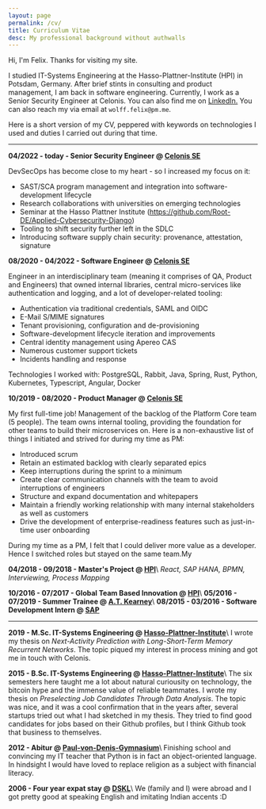 ```yaml
---
layout: page
permalink: /cv/
title: Curriculum Vitae
desc: My professional background without authwalls
---
```

Hi, I'm Felix. Thanks for visiting my site.

I studied IT-Systems Engineering at the Hasso-Plattner-Institute (HPI) in Potsdam, Germany.
After brief stints in consulting and product management, I am back in software engineering.
Currently, I work as a Senior Security Engineer at Celonis.
You can also find me on <a href="https://de.linkedin.com/in/felix-wolff" data-network="LinkedIn" data-proofer-ignore>LinkedIn.</a>
You can also reach my via email at `wolff.felix@pm.me`.

Here is a short version of my CV, peppered with keywords on technologies I used and duties I carried out during that time.

----

**04/2022 - today - Senior Security Engineer @ [Celonis SE](https://celonis.com)**

DevSecOps has become close to my heart - so I increased my focus on it:

- SAST/SCA program management and integration into software-development lifecycle
- Research collaborations with universities on emerging technologies
 - Seminar at the Hasso Plattner Institute (https://github.com/Root-DE/Applied-Cybersecurity-Django)
- Tooling to shift security further left in the SDLC
- Introducing software supply chain security: provenance, attestation, signature


**08/2020 - 04/2022 - Software Engineer @ [Celonis SE](https://celonis.com)**

Engineer in an interdisciplinary team (meaning it comprises of QA, Product and Engineers) that owned internal libraries, central micro-services like authentication and logging, and a lot of developer-related tooling:

- Authentication via traditional credentials, SAML and OIDC
- E-Mail S/MIME signatures
- Tenant provisioning, configuration and de-provisioning
- Software-development lifecycle iteration and improvements
- Central identity management using Apereo CAS
- Numerous customer support tickets
- Incidents handling and response


Technologies I worked with: PostgreSQL, Rabbit, Java, Spring, Rust, Python, Kubernetes, Typescript, Angular, Docker

**10/2019 - 08/2020 - Product Manager @ [Celonis SE](https://celonis.com)**

My first full-time job!
Management of the backlog of the Platform Core team (5 people). The team owns internal tooling, providing the foundation for other teams to build their microservices on. Here is a non-exhaustive list of things I initiated and strived for during my time as PM:
- Introduced scrum
- Retain an estimated backlog with clearly separated epics
- Keep interruptions during the sprint to a minimum
- Create clear communication channels with the team to avoid interruptions of engineers
- Structure and expand documentation and whitepapers
- Maintain a friendly working relationship with many internal stakeholders as well as customers
- Drive the development of enterprise-readiness features such as just-in-time user onboarding

During my time as a PM, I felt that I could deliver more value as a developer.
Hence I switched roles but stayed on the same team.My

**04/2018 - 09/2018 - Master's Project @ [HPI](https://hpi.de)**\\
*React, SAP HANA, BPMN, Interviewing, Process Mapping*

**10/2016 - 07/2017 - Global Team Based Innovation @ [HPI](https://hpi.de/uebernickel/teaching/global-team-based-innovation-gti-design-thinking.html)**\\
**05/2016 - 07/2019 - Summer Trainee @ [A.T. Kearney](https://kearney.com)**\\
**08/2015 - 03/2016 - Software Development Intern @ [SAP](https://sap.com)**

----

**2019 - M.Sc. IT-Systems Engineering @ [Hasso-Plattner-Institute](https://hpi.de)**\\
I wrote my thesis on *Next-Activity Prediction with Long-Short-Term Memory Recurrent Networks*.
The topic piqued my interest in process mining and got me in touch with Celonis.

**2015 - B.Sc. IT-Systems Engineering @ [Hasso-Plattner-Institute](https://hpi.de)**\\
The six semesters here taught me a lot about natural curiousity on technology,
the bitcoin hype and the immense value of reliable teammates.
I wrote my thesis on *Preselecting Job Candidates Through Data Analysis*.
The topic was nice, and it was a cool confirmation that in the years after, several startups tried out what I had sketched in my thesis.
They tried to find good candidates for jobs based on their Github profiles, but I think Github took that business to themselves.

**2012 - Abitur @ [Paul-von-Denis-Gymnasium](https://gym-schiff.de)**\\
Finishing school and convincing my IT teacher that Python is in fact an object-oriented language.
In hindsight I would have loved to replace religion as a subject with financial literacy.

**2006 - Four year expat stay @ [DSKL](https://dskl.edu.my)**\\
We (family and I) were abroad and I got pretty good at speaking English and imitating Indian accents :D
